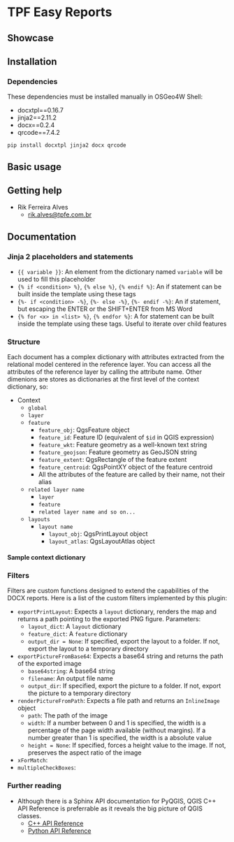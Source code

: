 # TPF Easy Reports

## Showcase

## Installation

### Dependencies

These dependencies must be installed manually in OSGeo4W Shell:

- docxtpl==0.16.7
- jinja2==2.11.2
- docx==0.2.4
- qrcode==7.4.2

```
pip install docxtpl jinja2 docx qrcode
```

## Basic usage

## Getting help

- Rik Ferreira Alves
  - rik.alves@tpfe.com.br

## Documentation

### Jinja 2 placeholders and statements

- `{{ variable }}`: An element from the dictionary named `variable` will be used to fill this placeholder
- `{% if <condition> %}`, `{% else %}`, `{% endif %}`: An if statement can be built inside the template using these tags
- `{%- if <condition> -%}`, `{%- else -%}`, `{%- endif -%}`: An if statement, but escaping the ENTER or the SHIFT+ENTER from MS Word
- `{% for <x> in <list> %}`, `{% endfor %}`: A for statement can be built inside the template using these tags. Useful to iterate over child features

### Structure

Each document has a complex dictionary with attributes extracted from the relational model centered in the reference layer. You can access all the attributes of the reference layer by calling the attribute name. Other dimenions are stores as dictionaries at the first level of the context dictionary, so:

- Context
  - `global`
  - `layer`
  - `feature`
    - `feature_obj`: QgsFeature object
    - `feature_id`: Feature ID (equivalent of `$id` in QGIS expression)
    - `feature_wkt`: Feature geometry as a well-known text string
    - `feature_geojson`: Feature geometry as GeoJSON string
    - `feature_extent`: QgsRectangle of the feature extent
    - `feature_centroid`: QgsPointXY object of the feature centroid
    - All the attributes of the feature are called by their name, not their alias
  - `related layer name`
    - `layer`
    - `feature`
    - `related layer name and so on...`
  - `layouts`
    - `layout name`
      - `layout_obj`: QgsPrintLayout object
      - `layout_atlas`: QgsLayoutAtlas object

#### Sample context dictionary

### Filters

Filters are custom functions designed to extend the capabilities of the DOCX reports. Here is a list of the custom filters implemented by this plugin:

- `exportPrintLayout`: Expects a `layout` dictionary, renders the map and returns a path pointing to the exported PNG figure. Parameters:
  - `layout_dict`: A `layout` dictionary
  - `feature_dict`: A `feature` dictionary
  - `output_dir = None`: If specified, export the layout to a folder. If not, export the layout to a temporary directory
- `exportPictureFromBase64`: Expects a base64 string and returns the path of the exported image
  - `base64string`: A base64 string
  - `filename`:  An output file name
  - `output_dir`: If specified, export the picture to a folder. If not, export the picture to a temporary directory
- `renderPictureFromPath`: Expects a file path and returns an `InlineImage` object
  - `path`: The path of the image
  - `width`: If a number between 0 and 1 is specified, the width is a percentage of the page width available (without margins). If a number greater than 1 is specified, the width is a absolute value
  - `height = None`: If specified, forces a height value to the image. If not, preserves the aspect ratio of the image
- `xForMatch`:
- `multipleCheckBoxes`:

### Further reading

- Although there is a Sphinx API documentation for PyQGIS, QGIS C++ API Reference is preferrable as it reveals the big picture of QGIS classes.
  - [C++ API Reference](https://api.qgis.org/api/index.html)
  - [Python API Reference](https://qgis.org/pyqgis/3.0/)
